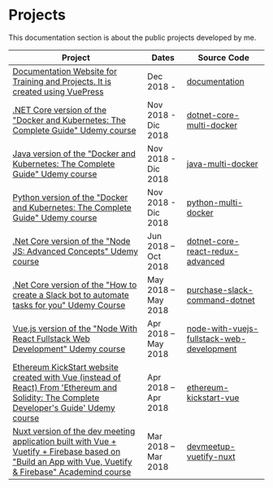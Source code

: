 # Projects

This documentation section is about the public projects developed by me.

| Project                                                                                                                                         | Dates               | Source Code                                                                                         |
| ----------------------------------------------------------------------------------------------------------------------------------------------- | ------------------- | --------------------------------------------------------------------------------------------------- |
| [Documentation Website for Training and Projects. It is created using VuePress](documentation.md)                                                                                                               | Dec 2018 -          | [documentation](https://github.com/peelmicro/documentation)                                         |
| [.NET Core version of the "Docker and Kubernetes: The Complete Guide" Udemy course](dotnet-core-multi-docker.md) | Nov 2018 - Dic 2018 | [dotnet-core-multi-docker](https://github.com/peelmicro/dotnet-core-multi-docker) |
| [Java version of the "Docker and Kubernetes: The Complete Guide" Udemy course](java-multi-docker.md)        | Nov 2018 - Dic 2018 | [java-multi-docker](https://github.com/peelmicro/java-multi-docker)                                 |
| [Python version of the "Docker and Kubernetes: The Complete Guide" Udemy course](python-multi-docker.md)     | Nov 2018 - Dic 2018 | [python-multi-docker](https://github.com/peelmicro/python-multi-docker)                             |
| [.Net Core version of the "Node JS: Advanced Concepts" Udemy course](dotnet-core-react-redux-advanced.md)                                         | Jun 2018 – Oct 2018 | [dotnet-core-react-redux-advanced](https://github.com/peelmicro/dot-net-core-react-redux-advanced) |
| [.Net Core version of the "How to create a Slack bot to automate tasks for you" Udemy Course](purchase-slack-command-dotnet.md)                                             | May 2018 – May 2018 | [purchase-slack-command-dotnet](https://github.com/peelmicro/purchase-slack-command-dotnet)         |
| [Vue.js version of the "Node With React Fullstack Web Development" Udemy course](node-with-vuejs-fullstack-web-development.md)                                             | Apr 2018 – May 2018 | [node-with-vuejs-fullstack-web-development](https://github.com/peelmicro/node-with-vuejs-fullstack-web-development)         |
| [Ethereum KickStart website created with Vue (instead of React) From 'Ethereum and Solidity: The Complete Developer's Guide' Udemy course](ethereum-kickstart-vue.md)                                             | Apr 2018 – Apr 2018 | [ethereum-kickstart-vue](https://github.com/peelmicro/ethereum-kickstart-vue)         |
| [Nuxt version of the dev meeting application built with Vue + Vuetify + Firebase based on "Build an App with Vue, Vuetify & Firebase" Academind course](devmeetup-vuetify-nuxt.md)                                             | Mar 2018 – Mar 2018 | [devmeetup-vuetify-nuxt](https://github.com/peelmicro/devmeetup-vuetify-nuxt)         |
